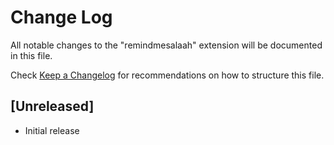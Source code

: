 # Change Log

All notable changes to the "remindmesalaah" extension will be documented in this file.

Check [Keep a Changelog](http://keepachangelog.com/) for recommendations on how to structure this file.

## [Unreleased]

- Initial release